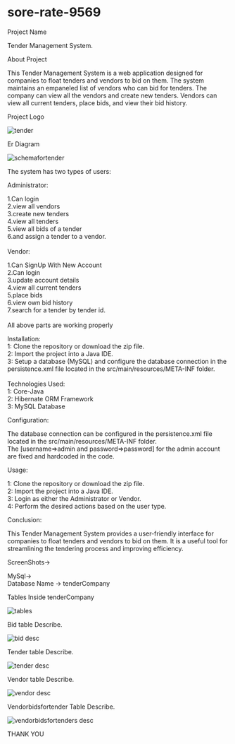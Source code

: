 # sore-rate-9569
Project Name

Tender Management System.

About Project 
 
This Tender Management System is a web application designed for companies to float tenders and vendors to bid on them. The system maintains an empaneled list of vendors who can bid for tenders. The company can view all the vendors and create new tenders. Vendors can view all current tenders, place bids, and view their bid history.

Project Logo

![tender](https://user-images.githubusercontent.com/99540875/235904254-ead3cbe0-7cd4-4d6e-b077-587728858bf6.jpg)

Er Diagram


![schemafortender](https://github.com/ritikrana0169/sore-rate-9569/assets/99540875/d47a36a7-8ba2-4f26-92de-c45794f9c3a3)


The system has two types of users:

Administrator: 

1.Can login<br>
2.view all vendors<br>
3.create new tenders<br>
4.view all tenders<br>
5.view all bids of a tender<br>
6.and assign a tender to a vendor.<br>
<br>
Vendor: 

1.Can SignUp With New Account<br>
2.Can login<br>
3.update account details<br>
4.view all current tenders<br>
5.place bids<br>
6.view own bid history<br>
7.search for a tender by tender id.<br>
<br>
All above parts are working properly

Installation:<br>
1: Clone the repository or download the zip file.<br>
2: Import the project into a Java IDE.<br>
3: Setup a database (MySQL) and configure the database connection in the persistence.xml file located in the src/main/resources/META-INF folder.<br>
<br>
Technologies Used:<br>
1: Core-Java<br>
2: Hibernate ORM Framework<br>
3: MySQL Database<br>


Configuration:

The database connection can be configured in the persistence.xml file located in the src/main/resources/META-INF  folder.<br>
The [username=>admin and password=>password] for the admin account are fixed and hardcoded in the code.<br>

Usage:<br>

1: Clone the repository or download the zip file.<br>
2: Import the project into a Java IDE.<br>
3: Login as either the Administrator or Vendor.<br>
4: Perform the desired actions based on the user type.<br>

Conclusion:

This Tender Management System provides a user-friendly interface for companies to float tenders and vendors to bid on them. It is a useful tool for streamlining the tendering process and improving efficiency.

ScreenShots->

MySql-><br>
Database Name -> tenderCompany<br>

Tables Inside tenderCompany<br>

![tables](https://user-images.githubusercontent.com/99540875/236662358-a0ae66f8-26c3-4404-bf13-14a429055843.png)


Bid table Describe.

![bid desc](https://user-images.githubusercontent.com/99540875/236662649-de7483d3-97e8-4252-a35e-0b284511ddbd.png)


Tender table Describe.

![tender desc](https://user-images.githubusercontent.com/99540875/236662666-134e4caf-1df1-47b3-8687-5f164f1d4256.png)

Vendor table Describe.

![vendor desc](https://user-images.githubusercontent.com/99540875/236662685-5607e9bd-9273-43d1-b0f6-9d2a98ccd213.png)

Vendorbidsfortender Table Describe.

![vendorbidsfortenders desc](https://user-images.githubusercontent.com/99540875/236662704-16e37f44-a431-431a-8191-639228d652d8.png)

THANK YOU

